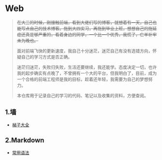 # Web

> ~~在大三的时候，刚接触前端，看到大佬们写的博客，就想着有一天，自己也能写点自己的技术博客。拖到大四实习，再拖到毕业上班，想想自己的拖延症还真是够严重的，看着身边的同学，一个比一个优秀，我慌了，亡羊补牢未为晚也。~~
>
> 面对前端飞快的更新速度，我自己十分迷茫，迷茫自己有没有选错方向，怀疑自己的学习方式是否正确。
>
> 迷茫归迷茫，失败归失败，生活还要继续，我还能学。态度决定一切，也许我的起步确实有点晚了，不曾拥有一个大的平台，但我明白了，目前，成为一个合格的前端工程师是我的目标，趁着还年轻，我需要为自己的梦想努力。
>
> 本仓库用于记录自己的学习的代码、笔记以及收集的资料，方便查阅。

## 1.墙

- [梯子大全](https://github.com/bannedbook/fanqiang/wiki)


## 2.Markdown

- [常用语法](https://github.com/fanlinhao0811/Web/blob/master/markdown.md)

